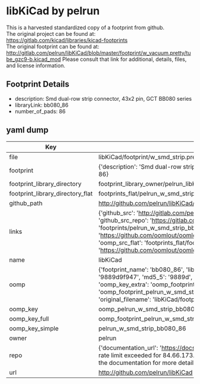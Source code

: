 # libKiCad by pelrun  
This is a harvested standardized copy of a footprint from github.  
The original project can be found at:  
https://gitlab.com/kicad/libraries/kicad-footprints  
The original footprint can be found at:
http://gitlab.com/pelrun/libKiCad/blob/master/footprint/w_vacuum.pretty/tube_gzc9-b.kicad_mod
Please consult that link for additional, details, files, and license information.  
## Footprint Details
* description: Smd dual-row strip connector, 43x2 pin, GCT BB080 series  
* libraryLink: bb080_86  
* number_of_pads: 86  
## yaml dump  
| Key | Value |  
| --- | --- |  
| file | libKiCad/footprint/w_smd_strip.pretty/bb080_86.kicad_mod |  
| footprint | {'description': 'Smd dual-row strip connector, 43x2 pin, GCT BB080 series', 'libraryLink': 'bb080_86', 'number_of_pads': 86} |  
| footprint_library_directory | footprint_library_owner/pelrun_libKiCad |  
| footprint_library_directory_flat | footprints_flat/pelrun_w_smd_strip_bb080_86/working |  
| github_path | http://github.com/pelrun/libKiCad/blob/master/footprint/w_smd_strip.pretty/bb080_86.kicad_mod |  
| links | {'github_src': 'http://gitlab.com/pelrun/libKiCad/blob/master/footprint/w_vacuum.pretty/tube_gzc9-b.kicad_mod', 'github_src_repo': 'https://gitlab.com/kicad/libraries/kicad-footprints', 'oomp_bot': 'footprints/pelrun_w_smd_strip_bb080_86/working', 'oomp_bot_github': 'https://github.com/oomlout/oomlout_oomp_footprint_bot/tree/main/footprints/pelrun_w_smd_strip_bb080_86/working', 'oomp_src_flat': 'footprints_flat/footprints_flat/pelrun_w_smd_strip_bb080_86/working', 'oomp_src_flat_github': 'https://github.com/oomlout/oomlout_oomp_footprint_src/tree/main/footprints_flat/pelrun_w_smd_strip_bb080_86/working'} |  
| name | libKiCad |  
| oomp | {'footprint_name': 'bb080_86', 'library_name': 'w_smd_strip', 'md5': '9889d9f9473b2550141852b4cea8a372', 'md5_10': '9889d9f947', 'md5_5': '9889d', 'md5_6': '9889d9', 'oomp_key': 'oomp_pelrun_w_smd_strip_bb080_86', 'oomp_key_extra': 'oomp_footprint_pelrun_w_smd_strip_bb080_86', 'oomp_key_full': 'oomp_footprint_pelrun_w_smd_strip_bb080_86_9889d9', 'oomp_key_simple': 'pelrun_w_smd_strip_bb080_86', 'original_filename': 'libKiCad/footprint/w_smd_strip.pretty/bb080_86.kicad_mod', 'owner_name': 'pelrun'} |  
| oomp_key | oomp_pelrun_w_smd_strip_bb080_86 |  
| oomp_key_full | oomp_footprint_pelrun_w_smd_strip_bb080_86 |  
| oomp_key_simple | pelrun_w_smd_strip_bb080_86 |  
| owner | pelrun |  
| repo | {'documentation_url': 'https://docs.github.com/rest/overview/resources-in-the-rest-api#rate-limiting', 'message': "API rate limit exceeded for 84.66.173.59. (But here's the good news: Authenticated requests get a higher rate limit. Check out the documentation for more details.)"} |  
| url | http://github.com/pelrun/libKiCad |  

